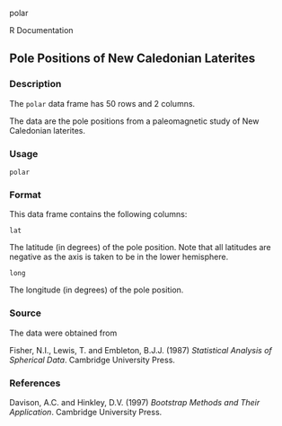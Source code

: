 polar

R Documentation

##  Pole Positions of New Caledonian Laterites

### Description

The `polar` data frame has 50 rows and 2 columns.

The data are the pole positions from a paleomagnetic study of New Caledonian
laterites.

### Usage

    
    polar

### Format

This data frame contains the following columns:

`lat`

The latitude (in degrees) of the pole position. Note that all latitudes are
negative as the axis is taken to be in the lower hemisphere.

`long`

The longitude (in degrees) of the pole position.

### Source

The data were obtained from

Fisher, N.I., Lewis, T. and Embleton, B.J.J. (1987) _Statistical Analysis of
Spherical Data_. Cambridge University Press.

### References

Davison, A.C. and Hinkley, D.V. (1997) _Bootstrap Methods and Their
Application_. Cambridge University Press.

